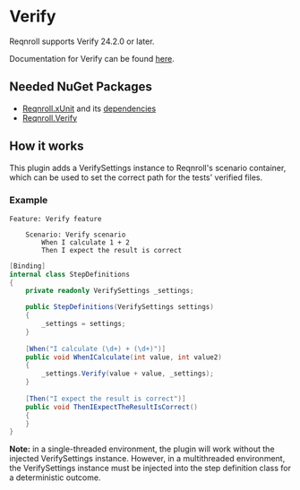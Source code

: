 # Verify

Reqnroll supports Verify 24.2.0 or later.  

Documentation for Verify can be found [here](https://github.com/VerifyTests/Verify).

## Needed NuGet Packages

* [Reqnroll.xUnit](https://www.nuget.org/packages/Reqnroll.xUnit/) and its [dependencies](xunit.md#Needed%20NuGet%20Packages)
* [Reqnroll.Verify](https://www.nuget.org/packages/Reqnroll.Verify/)

## How it works

This plugin adds a VerifySettings instance to Reqnroll's scenario container, which can be used to set the correct path for the tests' verified files.

### Example

```Gherkin
Feature: Verify feature

    Scenario: Verify scenario
        When I calculate 1 + 2
        Then I expect the result is correct
```
```csharp
[Binding]
internal class StepDefinitions
{
    private readonly VerifySettings _settings;

    public StepDefinitions(VerifySettings settings)
    {
        _settings = settings;
    }
    
    [When("I calculate (\d+) + (\d+)")]
    public void WhenICalculate(int value, int value2)
    {
        _settings.Verify(value + value, _settings);
    }
    
    [Then("I expect the result is correct")]
    public void ThenIExpectTheResultIsCorrect()
    {
    }
}

```

**Note:** in a single-threaded environment, the plugin will work without the injected VerifySettings instance. However, in a multithreaded environment, the VerifySettings instance must be injected into the step definition class for a deterministic outcome.
